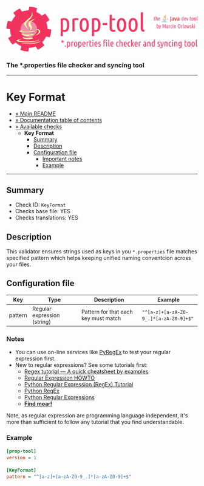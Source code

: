 ![prop-tool logo](../../artwork/prop-tool-logo.png)

### The *.properties file checker and syncing tool ###

---

# Key Format #

* [« Main README](../../README.md)
* [« Documentation table of contents](../README.md)
* [« Available checks](README.md)
  * **Key Format**
    * [Summary](#summary)
    * [Description](#description)
    * [Configuration file](#configuration-file)
      * [Important notes](#notes)
      * [Example](#example)

---

## Summary ##

* Check ID: `KeyFormat`
* Checks base file: YES
* Checks translations: YES

## Description ##

This validator ensures strings used as keys in you `*.properties` file matches specified pattern which helps keeping unified naming
conventcion across your files.

## Configuration file ##

| Key       | Type      | Description | Example |
|-----------|-----------|-------------|---------|
| pattern   | Regular expression (string) | Pattern for that each key must match | `"^[a-z]+[a-zA-Z0-9_.]*[a-zA-Z0-9]+$"` |

### Notes ###

* You can use on-line services like [PyRegEx](http://www.pyregex.com/) to test your regular expression first.
* New to regular expressions? See some tutorials first:
  * [Regex tutorial — A quick cheatsheet by examples](https://medium.com/factory-mind/regex-tutorial-a-simple-cheatsheet-by-examples-649dc1c3f285)
  * [Regular Expression HOWTO](https://docs.python.org/3/howto/regex.html)
  * [Python Regular Expression (RegEx) Tutorial](https://pythonexamples.org/python-regular-expression-regex-tutorial/)
  * [Python RegEx](https://www.programiz.com/python-programming/regex)
  * [Python Regular Expressions](https://developers.google.com/edu/python/regular-expressions#repetition-examples)
  * **[Find moar!](https://duckduckgo.com/?q=regular+expression+tutorials)**
  
Note, as regular expression are programming language independent, it's more than
sufficient to follow any tutorial that you find understandable.

### Example ###

```ini
[prop-tool]
version = 1

[KeyFormat]
pattern = "^[a-z]+[a-zA-Z0-9_.]*[a-zA-Z0-9]+$"
```
